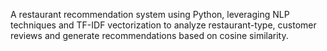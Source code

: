 A restaurant recommendation system using Python, leveraging NLP techniques and TF-IDF vectorization to analyze restaurant-type, customer reviews and generate recommendations based on cosine similarity.
